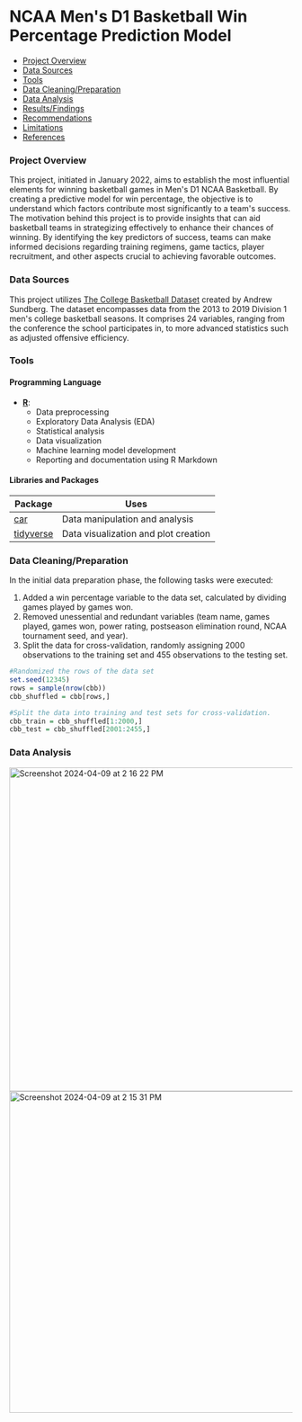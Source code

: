 # NCAA Men's D1 Basketball Win Percentage Prediction Model

- [Project Overview](#project-overview)
- [Data Sources](#data-sources)
- [Tools](#tools)
- [Data Cleaning/Preparation](#data-cleaningpreparation)
- [Data Analysis](#data-analysis)
- [Results/Findings](#resultsfindings)
- [Recommendations](#recommendations)
- [Limitations](#limitations)
- [References](#references)

### Project Overview

This project, initiated in January 2022, aims to establish the most influential elements for winning basketball games in Men's D1 NCAA Basketball. By creating a predictive model for win percentage, the objective is to understand which factors contribute most significantly to a team's success. The motivation behind this project is to provide insights that can aid basketball teams in strategizing effectively to enhance their chances of winning. By identifying the key predictors of success, teams can make informed decisions regarding training regimens, game tactics, player recruitment, and other aspects crucial to achieving favorable outcomes.

### Data Sources

This project utilizes [The College Basketball Dataset](https://www.kaggle.com/datasets/andrewsundberg/college-basketball-dataset) created by Andrew Sundberg. The dataset encompasses data from the 2013 to 2019 Division 1 men's college basketball seasons. It comprises 24 variables, ranging from the conference the school participates in, to more advanced statistics such as adjusted offensive efficiency.

### Tools

#### Programming Language
- **[R](https://www.r-project.org/about.html)**:
  - Data preprocessing
  - Exploratory Data Analysis (EDA)
  - Statistical analysis
  - Data visualization
  - Machine learning model development
  - Reporting and documentation using R Markdown

#### Libraries and Packages

| Package       | Uses                                                                          |
|---------------|-------------------------------------------------------------------------------|
| [car](https://cran.r-project.org/web/packages/car/index.html)         | Data manipulation and analysis                                               |
| [tidyverse](https://cran.r-project.org/web/packages/tidyverse/index.html)       | Data visualization and plot creation                                         |

### Data Cleaning/Preparation

In the initial data preparation phase, the following tasks were executed:
1. Added a win percentage variable to the data set, calculated by dividing games played by games won.
2. Removed unessential and redundant variables (team name, games played, games won, power rating, postseason elimination round, NCAA tournament seed, and year).
3. Split the data for cross-validation, randomly assigning 2000 observations to the training set and 455 observations to the testing set.

```r
#Randomized the rows of the data set
set.seed(12345)
rows = sample(nrow(cbb))
cbb_shuffled = cbb[rows,]

#Split the data into training and test sets for cross-validation.
cbb_train = cbb_shuffled[1:2000,]
cbb_test = cbb_shuffled[2001:2455,]
```
### Data Analysis

<img width="576" alt="Screenshot 2024-04-09 at 2 16 22 PM" src="https://github.com/austincicale/NCAA_BBall_WinPred/assets/77798880/bbfbc32b-f76d-4a90-97d3-3b9af7cfd836">

<img width="572" alt="Screenshot 2024-04-09 at 2 15 31 PM" src="https://github.com/austincicale/NCAA_BBall_WinPred/assets/77798880/e9d9331a-5014-496d-a779-c050f5969b9d">
